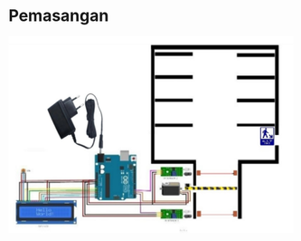 # Pemasangan
![alt text](https://github.com/JanuwaPutra/Palang-parkir-arduino-uno/blob/main/Hasil/Screenshot_2023-09-17-22-04-29-92_a27b88515698e5a58d06d430da63049d.jpg?raw=true)

